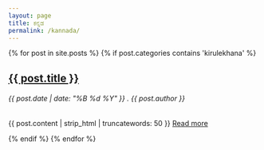```yaml
---
layout: page
title: ಕನ್ನಡ
permalink: /kannada/
---
```


{% for post in site.posts %}
  {% if post.categories contains 'kirulekhana' %}
  <h2><a href="{{ post.url }}">{{ post.title }}</a></h2>
  <h6> {{ post.date | date: "%B %d %Y" }} . {{ post.author }} </h6>
  <p>{{ post.content | strip_html | truncatewords: 50 }} <a href="{{ post.url }}">Read more</a></p>
  {% endif %}
{% endfor %}

